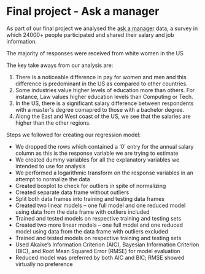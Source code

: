 # Final project - Ask a manager

As part of our final project we analysed the [ask a manager](https://docs.google.com/spreadsheets/d/1IPS5dBSGtwYVbjsfbaMCYIWnOuRmJcbequohNxCyGVw/edit?resourcekey#gid=1625408792) data, a survey in which 24000+ people participated and shared their salary and job information.

The majority of responses were received from white women in the US 

The key take aways from our analysis are:
1. There is a noticeable difference in pay for women and men and this difference is predominant in the US as compared to other countries.
2. Some industries value higher levels of education more than others. For instance, Law values higher education levels than Computing or Tech. 
3. In the US, there is a significant salary difference between respondents with a master's degree comapred to those with a bachelor degree.
4. Along the East and West coast of the US, we see that the salaries are higher than the other regions.

Steps we followed for creating our regression model:
* We dropped the rows which contained a ‘0’ entry for the annual salary column as this is the response variable we are trying to estimate
*	We created dummy variables for all the explanatory variables we intended to use for analysis
*	We performed a logarithmic transform on the response variables in an attempt to normalize the data
*	Created boxplot to check for outliers in spite of normalizing
*	Created separate data frame without outliers 
*	Split both data frames into training and testing data frames
*	Created two linear models – one full model and one reduced model using data from the data frame with outliers included
*	Trained and tested models on respective training and testing sets
*	Created two more linear models – one full model and one reduced model using data from the data frame with outliers excluded
*	Trained and tested models on respective training and testing sets
*	Used Akaike’s Information Criterion (AIC), Bayesian Information Criterion (BIC), and Root Mean Squared Error (RMSE) for model evaluation
*	Reduced model was preferred by both AIC and BIC; RMSE showed virtually no preference
